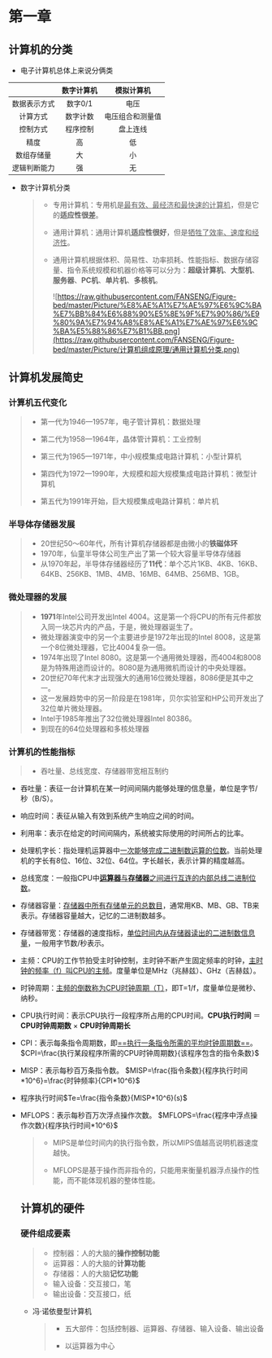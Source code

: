 # 第一章

## 计算机的分类

- 电子计算机总体上来说分俩类

|              | 数字计算机 |    模拟计算机    |
| :----------: | :--------: | :--------------: |
| 数据表示方式 |  数字0/1   |       电压       |
|   计算方式   |  数字计数  | 电压组合和测量值 |
|   控制方式   |  程序控制  |     盘上连线     |
|     精度     |     高     |        低        |
|  数组存储量  |     大     |        小        |
| 逻辑判断能力 |     强     |        无        |

 - 数字计算机分类

     > - 专用计算机：专用机是<u>最有效、最经济和最快速的计算机</u>，但是它的**适应性很差**。
     >
     > - 通用计算机：通用计算机**适应性很好**，但是<u>牺牲了效率、速度和经济性</u>。
     >
     > - 通用计算机根据体积、简易性、功率损耗、性能指标、数据存储容量、指令系统规模和机器价格等可以分为：**超级计算机**、**大型机**、**服务器**、**PC机**、**单片机**、**多核机**。
     >
     >     ![https://raw.githubusercontent.com/FANSENG/Figure-bed/master/Picture/%E8%AE%A1%E7%AE%97%E6%9C%BA%E7%BB%84%E6%88%90%E5%8E%9F%E7%90%86/%E9%80%9A%E7%94%A8%E8%AE%A1%E7%AE%97%E6%9C%BA%E5%88%86%E7%B1%BB.png](https://raw.githubusercontent.com/FANSENG/Figure-bed/master/Picture/计算机组成原理/通用计算机分类.png)

## 计算机发展简史

### 计算机五代变化

> - 第一代为1946—1957年，电子管计算机：数据处理
> - 第二代为1958—1964年，晶体管计算机：工业控制
> - 第三代为1965—1971年，中小规模集成电路计算机：小型计算机
>
> - 第四代为1972—1990年，大规模和超大规模集成电路计算机：微型计算机
>
> - 第五代为1991年开始，巨大规模集成电路计算机：单片机

### 半导体存储器发展

> - 20世纪50～60年代，所有计算机存储器都是由微小的**铁磁体环**
> - 1970年，仙童半导体公司生产出了第一个较大容量半导体存储器
> - 从1970年起，半导体存储器经历了**11代**：单个芯片1KB、4KB、16KB、64KB、256KB、1MB、4MB、16MB、64MB、256MB、1GB。

### 微处理器的发展

> - **1971**年Intel公司开发出Intel 4004。这是第一个将CPU的所有元件都放入同一块芯片内的产品，于是，微处理器诞生了。
> - 微处理器演变中的另一个主要进步是1972年出现的Intel 8008，这是第一个8位微处理器，它比4004复杂一倍。
> - 1974年出现了Intel 8080。这是第一个通用微处理器，而4004和8008是为特殊用途而设计的。8080是为通用微机而设计的中央处理器。
> - 20世纪70年代末才出现强大的通用16位微处理器，8086便是其中之一。
> - 这一发展趋势中的另一阶段是在1981年，贝尔实验室和HP公司开发出了32位单片微处理器。
> - Intel于1985年推出了32位微处理器Intel 80386。
> - 到现在的64位处理器和多核处理器

### 计算机的性能指标

> - 吞吐量、总线宽度、存储器带宽相互制约

- 吞吐量：表征一台计算机在某一时间间隔内能够处理的信息量，单位是字节/秒（B/S）。

- 响应时间：表征从输入有效到系统产生响应之间的时间。

- 利用率：表示在给定的时间间隔内，系统被实际使用的时间所占的比率。

- 处理机字长：指处理机运算器中<u>一次能够完成二进制数运算的位数</u>。当前处理机的字长有8位、16位、32位、64位。字长越长，表示计算的精度越高。

- 总线宽度：一般指CPU中<u>**运算器**与**存储器**之间进行互连的内部总线二进制位数</u>。

- 存储器容量：<u>存储器中所有存储单元的总数目</u>，通常用KB、MB、GB、TB来表示。存储器容量越大，记忆的二进制数越多。

- 存储器带宽：存储器的速度指标，<u>单位时间内从存储器读出的二进制数信息量</u>，一般用字节数/秒表示。

- 主频：CPU的工作节拍受主时钟控制，主时钟不断产生固定频率的时钟，<u>主时钟的频率（f）叫CPU的主频</u>。度量单位是MHz（兆赫兹）、GHz（吉赫兹）。

- 时钟周期：<u>主频的倒数称为CPU时钟周期（T）</u>，即T=1/f，度量单位是微秒、纳秒。

- CPU执行时间：表示CPU执行一段程序所占用的CPU时间。**CPU执行时间** ＝ **CPU时钟周期数** × **CPU时钟周期长**

- CPI：表示每条指令周期数，即<u>==执行一条指令所需的平均时钟周期数==</u>。$CPI=\frac{执行某段程序所需的CPU时钟周期数}{该程序包含的指令条数}$  

- MISP：表示每秒百万条指令数。
    $MISP=\frac{指令条数}{程序执行时间*10^6}=\frac{时钟频率}{CPI*10^6}$

- 程序执行时间$Te=\frac{指令条数}{MISP*10^6}(s)$

- MFLOPS：表示每秒百万次浮点操作次数。
    $MFLOPS=\frac{程序中浮点操作次数}{程序执行时间*10^6}$

    > - MIPS是单位时间内的执行指令数，所以MIPS值越高说明机器速度越快。
    >
    > - MFLOPS是基于操作而非指令的，只能用来衡量机器浮点操作的性能，而不能体现机器的整体性能。

    ## 计算机的硬件

    ### 硬件组成要素

    > - 控制器：人的大脑的**操作控制功能**
    > - 运算器：人的大脑的**计算功能**
    > - 存储器：人的大脑**记忆功能**
    > - 输入设备：交互接口，笔
    > - 输出设备：交互接口，纸

    - 冯·诺依曼型计算机 

        > - 五大部件：包括控制器、运算器、存储器、输入设备、输出设备
        >
        > - 以运算器为中心
        >
        >     

    